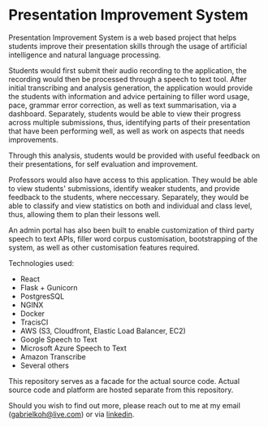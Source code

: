 # Presentation Improvement System
Presentation Improvement System is a web based project that helps students improve their presentation skills through the usage of artificial intelligence and natural language processing.

Students would first submit their audio recording to the application, the recording would then be processed through a speech to text tool. After initial transcribing and analysis generation, the application would provide the students with information and advice pertaining to filler word usage, pace, grammar error correction, as well as text summarisation, via a dashboard. Separately, students would be able to view their progress across multiple submissions, thus, identifying parts of their presentation that have been performing well, as well as work on aspects that needs improvements.

Through this analysis, students would be provided with useful feedback on their presentations, for self evaluation and improvement.

Professors would also have access to this application. They would be able to view students' submissions, identify weaker students, and provide feedback to the students, where neccessary. Separately, they would be able to classify and view statistics on both and individual and class level, thus, allowing them to plan their lessons well.

An admin portal has also been built to enable customization of third party speech to text APIs, filler word corpus customisation, bootstrapping of the system, as well as other customisation features required.

Technologies used:
- React
- Flask + Gunicorn
- PostgresSQL
- NGINX
- Docker
- TracisCI
- AWS (S3, Cloudfront, Elastic Load Balancer, EC2)
- Google Speech to Text
- Microsoft Azure Speech to Text
- Amazon Transcribe
- Several others

This repository serves as a facade for the actual source code. Actual source code and platform are hosted separate from this repository.

Should you wish to find out more, please reach out to me at my email (gabrielkoh@live.com) or via [linkedin](https://www.linkedin.com/in/gabrielkohzm).

